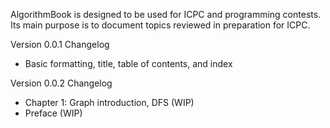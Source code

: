 AlgorithmBook is designed to be used for ICPC and programming contests.
Its main purpose is to document topics reviewed in preparation for ICPC.

Version 0.0.1 Changelog
- Basic formatting, title, table of contents, and index

Version 0.0.2 Changelog
- Chapter 1: Graph introduction, DFS (WIP)
- Preface (WIP)
